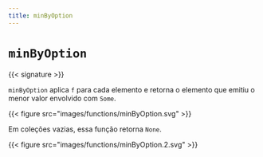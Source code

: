 ```yaml
---
title: minByOption
---
```


# `minByOption`

{{< signature >}}

`minByOption` aplica `f` para cada elemento e retorna o elemento que emitiu o menor valor envolvido com `Some`.

{{< figure src="images/functions/minByOption.svg" >}}

Em coleções vazias, essa função retorna `None`.

{{< figure src="images/functions/minByOption.2.svg" >}}

